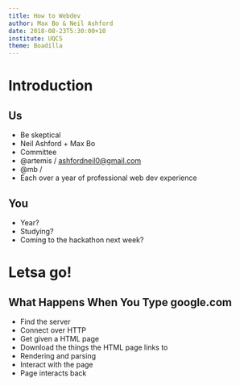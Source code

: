 ```yaml
---
title: How to Webdev 
author: Max Bo & Neil Ashford
date: 2018-08-23T5:30:00+10
institute: UQCS
theme: Boadilla
---
```


# Introduction
## Us
- Be skeptical
- Neil Ashford + Max Bo
- Committee
- @artemis / ashfordneil0@gmail.com
- @mb / 
- Each over a year of professional web dev experience

## You
- Year?
- Studying?
- Coming to the hackathon next week?

# Letsa go!
## What Happens When You Type google.com
- Find the server
- Connect over HTTP
- Get given a HTML page
- Download the things the HTML page links to
- Rendering and parsing
- Interact with the page
- Page interacts back
